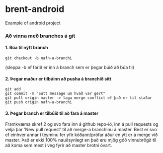 # brent-android
Example of android project

### Að vinna með branches á git

#### 1. Búa til nýtt branch
```
git checkout -b nafn-a-branchi
```
(sleppa -b ef farið er inn á branch sem er þegar búið að búa til)

#### 2. Þegar maður er tilbúinn að pusha á branchið sitt
```
git add .
git commit -m "Sutt message um hvað var gert"
git pull origin master -> laga merge conflict ef það er til staðar
git push origin nafn-a-branchi
```
#### 3. Þegar branch er tilbúið til að fara á master
Framkvæma skref 2 og svo fara inn á github repo-ið, inn á pull requests og velja þar 'New pull request' til að merge-a branchinu á master.
Best er svo ef einhver annar í teyminu fer yfir kóðann/prófar áður en ýtt er á merge við master. Það er ekki 100% nauðsynlegt en það eru mjög góð vinnubrögð til að koma sem mest í veg fyrir að master brotni óvart.

